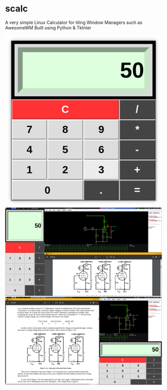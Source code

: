 # scalc
A very simple Linux Calculator for tiling Window Managers such as AwesomeWM
Built using Python & TkInter

![Scalc](images/scrs-01.png)
![AwesomeWM01](images/scrs-02.png)
![AwesomeWM02](images/scrs-03.png)

